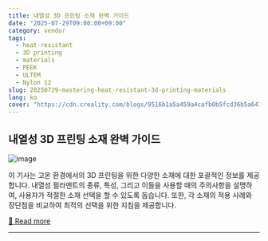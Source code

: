 ```yaml
---
title: 내열성 3D 프린팅 소재 완벽 가이드
date: "2025-07-29T09:00:00+09:00"
category: vendor
tags:
  - heat-resistant
  - 3D printing
  - materials
  - PEEK
  - ULTEM
  - Nylon 12
slug: 20250729-mastering-heat-resistant-3d-printing-materials
lang: ko
cover: "https://cdn.creality.com/blogs/9516b1a5a459a4cafb0b5fcd36b5a647.png"
---
```


## 내열성 3D 프린팅 소재 완벽 가이드
![image](https://cdn.creality.com/blogs/9516b1a5a459a4cafb0b5fcd36b5a647.png)

이 기사는 고온 환경에서의 3D 프린팅을 위한 다양한 소재에 대한 포괄적인 정보를 제공합니다. 내열성 필라멘트의 종류, 특성, 그리고 이들을 사용할 때의 주의사항을 설명하여, 사용자가 적절한 소재 선택을 할 수 있도록 돕습니다. 또한, 각 소재의 적용 사례와 장단점을 비교하여 최적의 선택을 위한 지침을 제공합니다.

[🔗 Read more](https://www.creality.com/blog/heat-resistant-3d-printing-materials-guide)

---